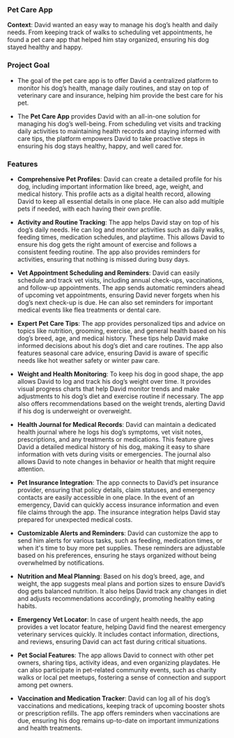 ### **Pet Care App**

**Context**: David wanted an easy way to manage his dog’s health and daily needs. From keeping track of walks to scheduling vet appointments, he found a pet care app that helped him stay organized, ensuring his dog stayed healthy and happy.

### **Project Goal**

- The goal of the pet care app is to offer David a centralized platform to monitor his dog’s health, manage daily routines, and stay on top of veterinary care and insurance, helping him provide the best care for his pet.

- The **Pet Care App** provides David with an all-in-one solution for managing his dog’s well-being. From scheduling vet visits and tracking daily activities to maintaining health records and staying informed with care tips, the platform empowers David to take proactive steps in ensuring his dog stays healthy, happy, and well cared for.

### **Features**

- **Comprehensive Pet Profiles**: David can create a detailed profile for his dog, including important information like breed, age, weight, and medical history. This profile acts as a digital health record, allowing David to keep all essential details in one place. He can also add multiple pets if needed, with each having their own profile.

- **Activity and Routine Tracking**: The app helps David stay on top of his dog’s daily needs. He can log and monitor activities such as daily walks, feeding times, medication schedules, and playtime. This allows David to ensure his dog gets the right amount of exercise and follows a consistent feeding routine. The app also provides reminders for activities, ensuring that nothing is missed during busy days.

- **Vet Appointment Scheduling and Reminders**: David can easily schedule and track vet visits, including annual check-ups, vaccinations, and follow-up appointments. The app sends automatic reminders ahead of upcoming vet appointments, ensuring David never forgets when his dog’s next check-up is due. He can also set reminders for important medical events like flea treatments or dental care.

- **Expert Pet Care Tips**: The app provides personalized tips and advice on topics like nutrition, grooming, exercise, and general health based on his dog’s breed, age, and medical history. These tips help David make informed decisions about his dog’s diet and care routines. The app also features seasonal care advice, ensuring David is aware of specific needs like hot weather safety or winter paw care.

- **Weight and Health Monitoring**: To keep his dog in good shape, the app allows David to log and track his dog’s weight over time. It provides visual progress charts that help David monitor trends and make adjustments to his dog’s diet and exercise routine if necessary. The app also offers recommendations based on the weight trends, alerting David if his dog is underweight or overweight.

- **Health Journal for Medical Records**: David can maintain a dedicated health journal where he logs his dog’s symptoms, vet visit notes, prescriptions, and any treatments or medications. This feature gives David a detailed medical history of his dog, making it easy to share information with vets during visits or emergencies. The journal also allows David to note changes in behavior or health that might require attention.

- **Pet Insurance Integration**: The app connects to David’s pet insurance provider, ensuring that policy details, claim statuses, and emergency contacts are easily accessible in one place. In the event of an emergency, David can quickly access insurance information and even file claims through the app. The insurance integration helps David stay prepared for unexpected medical costs.

- **Customizable Alerts and Reminders**: David can customize the app to send him alerts for various tasks, such as feeding, medication times, or when it's time to buy more pet supplies. These reminders are adjustable based on his preferences, ensuring he stays organized without being overwhelmed by notifications.

- **Nutrition and Meal Planning**: Based on his dog’s breed, age, and weight, the app suggests meal plans and portion sizes to ensure David’s dog gets balanced nutrition. It also helps David track any changes in diet and adjusts recommendations accordingly, promoting healthy eating habits.

- **Emergency Vet Locator**: In case of urgent health needs, the app provides a vet locator feature, helping David find the nearest emergency veterinary services quickly. It includes contact information, directions, and reviews, ensuring David can act fast during critical situations.

- **Pet Social Features**: The app allows David to connect with other pet owners, sharing tips, activity ideas, and even organizing playdates. He can also participate in pet-related community events, such as charity walks or local pet meetups, fostering a sense of connection and support among pet owners.

- **Vaccination and Medication Tracker**: David can log all of his dog’s vaccinations and medications, keeping track of upcoming booster shots or prescription refills. The app offers reminders when vaccinations are due, ensuring his dog remains up-to-date on important immunizations and health treatments.
